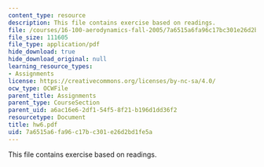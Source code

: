 ```yaml
---
content_type: resource
description: This file contains exercise based on readings.
file: /courses/16-100-aerodynamics-fall-2005/7a6515a6fa96c17bc301e26d2bd1fe5a_hw6.pdf
file_size: 111605
file_type: application/pdf
hide_download: true
hide_download_original: null
learning_resource_types:
- Assignments
license: https://creativecommons.org/licenses/by-nc-sa/4.0/
ocw_type: OCWFile
parent_title: Assignments
parent_type: CourseSection
parent_uid: a6ac16e6-2df1-54f5-8f21-b196d1dd36f2
resourcetype: Document
title: hw6.pdf
uid: 7a6515a6-fa96-c17b-c301-e26d2bd1fe5a
---
```

This file contains exercise based on readings.